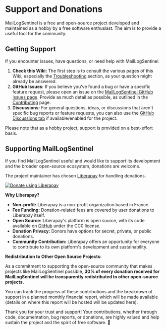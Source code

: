 # Support and Donations

MailLogSentinel is a free and open-source project developed and maintained as a hobby by a free software enthusiast. The aim is to provide a useful tool for the community.

## Getting Support

If you encounter issues, have questions, or need help with MailLogSentinel:

1.  **Check this Wiki:** The first step is to consult the various pages of this Wiki, especially the [Troubleshooting](Troubleshooting) section, as your question might already be answered.
2.  **GitHub Issues:** If you believe you've found a bug or have a specific feature request, please open an issue on the [MailLogSentinel GitHub Issues page](https://github.com/monozoide/MailLogSentinel/issues). Provide as much detail as possible, as outlined in the [Contributing](Contributing) page.
3.  **Discussions:** For general questions, ideas, or discussions that aren't specific bug reports or feature requests, you can also use the [GitHub Discussions tab](https://github.com/monozoide/MailLogSentinel/discussions) if available/enabled for the project.

Please note that as a hobby project, support is provided on a best-effort basis.

## Supporting MailLogSentinel

If you find MailLogSentinel useful and would like to support its development and the broader open-source ecosystem, donations are welcome.

The project maintainer has chosen [Liberapay](https://liberapay.com/Zoide/donate) for handling donations.

<a href="https://liberapay.com/Zoide/donate"><img alt="Donate using Liberapay" src="https://liberapay.com/assets/widgets/donate.svg"></a>

**Why Liberapay?**

*   **Non-profit:** Liberapay is a non-profit organization based in France.
*   **Fee Funding:** Donation-related fees are covered by user donations to Liberapay itself.
*   **Open Source:** Liberapay's platform is open source, with its code available on [GitHub](https://github.com/liberapay/liberapay.com) under the CC0 license.
*   **Donation Privacy:** Donors have options for secret, private, or public donations.
*   **Community Contribution:** Liberapay offers an opportunity for everyone to contribute to its own platform's development and sustainability.

**Redistribution to Other Open Source Projects:**

As a commitment to supporting the open-source community that makes projects like MailLogSentinel possible, **30% of every donation received for MailLogSentinel will be transparently redistributed to other open-source projects.**

You can track the progress of these contributions and the breakdown of support in a planned monthly financial report, which will be made available (details on where this report will be hosted will be updated here).

Thank you for your trust and support! Your contributions, whether through code, documentation, bug reports, or donations, are highly valued and help sustain the project and the spirit of free software. :sparkling_heart:
